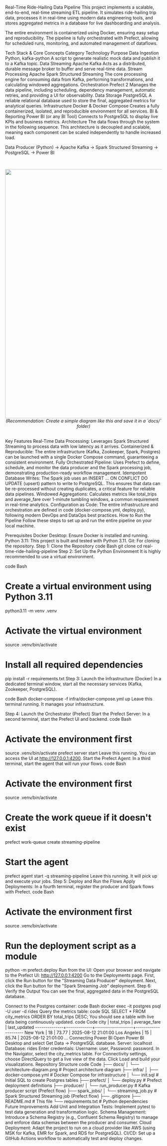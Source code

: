 Real-Time Ride-Hailing Data Pipeline
This project implements a scalable, end-to-end, real-time streaming ETL pipeline. It simulates ride-hailing trip data, processes it in real-time using modern data engineering tools, and stores aggregated metrics in a database for live dashboarding and analysis.

The entire environment is containerized using Docker, ensuring easy setup and reproducibility. The pipeline is fully orchestrated with Prefect, allowing for scheduled runs, monitoring, and automated management of dataflows.

Tech Stack & Core Concepts
Category	Technology	Purpose
Data Ingestion	Python, kafka-python	A script to generate realistic mock data and publish it to a Kafka topic.
Data Streaming	Apache Kafka	Acts as a distributed, durable message broker to buffer and serve real-time data.
Stream Processing	Apache Spark Structured Streaming	The core processing engine for consuming data from Kafka, performing transformations, and calculating windowed aggregations.
Orchestration	Prefect 2	Manages the data pipeline, including scheduling, dependency management, automatic retries, and providing a UI for observability.
Data Storage	PostgreSQL	A reliable relational database used to store the final, aggregated metrics for analytical queries.
Infrastructure	Docker & Docker Compose	Creates a fully containerized, isolated, and reproducible environment for all services.
BI & Reporting	Power BI (or any BI Tool)	Connects to PostgreSQL to display live KPIs and business metrics.
Architecture
The data flows through the system in the following sequence. This architecture is decoupled and scalable, meaning each component can be scaled independently to handle increased load.

Data Producer (Python) → Apache Kafka → Spark Structured Streaming → PostgreSQL → Power BI

<br>
<p align="center">
<img src="docs/architecture-diagram.png" width="800">
<em>(Recommendation: Create a simple diagram like this and save it in a `docs/` folder)</em>
</p>
<br>
Key Features
Real-Time Data Processing: Leverages Spark Structured Streaming to process data with low latency as it arrives.
Containerized & Reproducible: The entire infrastructure (Kafka, Zookeeper, Spark, Postgres) can be launched with a single Docker Compose command, guaranteeing a consistent environment.
Fully Orchestrated Pipeline: Uses Prefect to define, schedule, and monitor the data producer and the Spark processing job, demonstrating production-ready workflow management.
Idempotent Database Writes: The Spark job uses an INSERT ... ON CONFLICT DO UPDATE (upsert) pattern to write to PostgreSQL. This ensures that data can be re-processed without creating duplicates, a critical feature for reliable data pipelines.
Windowed Aggregations: Calculates metrics like total_trips and average_fare over 1-minute tumbling windows, a common requirement in real-time analytics.
Configuration as Code: The entire infrastructure and orchestration are defined in code (docker-compose.yml, deploy.py), following modern DevOps and DataOps best practices.
How to Run the Pipeline
Follow these steps to set up and run the entire pipeline on your local machine.

Prerequisites
Docker Desktop: Ensure Docker is installed and running.
Python 3.11: This project is built and tested with Python 3.11.
Git: For cloning the repository.
Step 1: Clone the Repository
code
Bash
git clone <your-repo-url>
cd real-time-ride-hailing-pipeline
Step 2: Set Up the Python Environment
It is highly recommended to use a virtual environment.

code
Bash
# Create a virtual environment using Python 3.11
python3.11 -m venv .venv

# Activate the virtual environment
source .venv/bin/activate

# Install all required dependencies
pip install -r requirements.txt
Step 3: Launch the Infrastructure (Docker)
In a dedicated terminal window, start all the necessary services (Kafka, Zookeeper, PostgreSQL).

code
Bash
docker-compose -f infra/docker-compose.yml up
Leave this terminal running. It manages your infrastructure.

Step 4: Launch the Orchestrator (Prefect)
Start the Prefect Server: In a second terminal, start the Prefect UI and backend.
code
Bash
# Activate the environment first
source .venv/bin/activate
prefect server start
Leave this running. You can access the UI at http://127.0.0.1:4200.
Start the Prefect Agent: In a third terminal, start the agent that will run your flows.
code
Bash
# Activate the environment first
source .venv/bin/activate

# Create the work queue if it doesn't exist
prefect work-queue create streaming-pipeline

# Start the agent
prefect agent start -q streaming-pipeline
Leave this running. It will pick up and execute your jobs.
Step 5: Deploy and Run the Flows
Apply Deployments: In a fourth terminal, register the producer and Spark flows with Prefect.
code
Bash
# Activate the environment first
source .venv/bin/activate

# Run the deployment script as a module
python -m prefect.deploy
Run from the UI:
Open your browser and navigate to the Prefect UI: http://127.0.0.1:4200
Go to the Deployments page.
First, click the Run button for the "Streaming Data Producer" deployment.
Next, click the Run button for the "Spark Streaming Job" deployment.
Step 6: Verify the Output
You can see the final, aggregated data in the PostgreSQL database.

Connect to the Postgres container:
code
Bash
docker exec -it postgres psql -U user -d rides
Query the metrics table:
code
SQL
SELECT * FROM city_metrics ORDER BY total_trips DESC;
You should see a table with live data being continuously updated.
code
Code
city     | total_trips |   average_fare    |    last_updated
--------------+-------------+-------------------+---------------------
 New York     |          18 | 73.77             | 2025-08-12 21:01:00
 Los Angeles  |          15 | 85.74             | 2025-08-12 21:01:00
 ...
Connecting Power BI
Open Power BI Desktop and select Get Data -> PostgreSQL database.
Server: localhost
Database: rides
Enter credentials: Username: user, Password: password.
In the Navigator, select the city_metrics table.
For Connectivity settings, choose DirectQuery to get a live view of the data.
Click Load and build your visualizations.
Repository Structure
code
Code
├── docs/
│   └── architecture-diagram.png  # Project architecture diagram
├── infra/
│   ├── docker-compose.yml        # Docker Compose for infrastructure
│   └── init.sql                  # Initial SQL to create Postgres tables
├── prefect/
│   └── deploy.py                 # Prefect deployment definitions
├── producer/
│   └── run_producer.py           # Kafka producer script (Prefect flow)
├── spark_jobs/
│   └── streaming_job.py          # Spark Structured Streaming job (Prefect flow)
├── .gitignore
├── README.md                     # This file
└── requirements.txt              # Python dependencies
Future Improvements
Add Unit and Integration Tests: Implement pytest to test data generation and transformation logic.
Schema Management: Introduce a Schema Registry (e.g., Confluent Schema Registry) to manage and enforce data schemas between the producer and consumer.
Cloud Deployment: Adapt the project to run on a cloud provider like AWS (using MSK for Kafka, EMR for Spark, and RDS for PostgreSQL).
CI/CD: Set up a GitHub Actions workflow to automatically test and deploy changes.